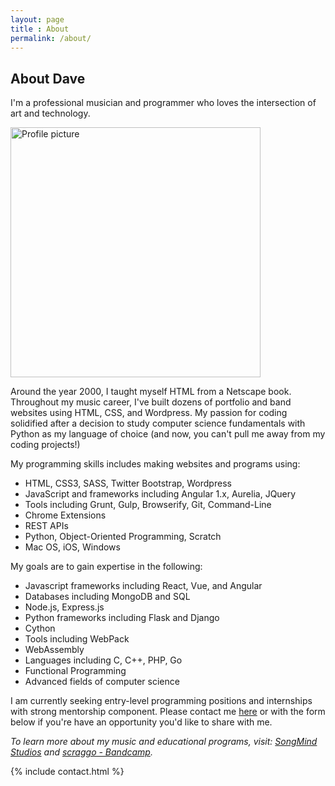 ```yaml
---
layout: page
title : About
permalink: /about/
---
```


## About Dave

I'm a professional musician and programmer who loves the intersection of art and technology. 

<img src="http://songmindstudios.com/wp-content/uploads/2015/09/DEC-PROMO2-e1441380213371-1024x896.jpg" alt="Profile picture" style="width: 400px;"/>

Around the year 2000, I taught myself HTML from a Netscape book. Throughout my music career, I've built dozens of portfolio and band websites using HTML, CSS, and Wordpress. My passion for coding solidified after a decision to study computer science fundamentals with Python as my language of choice (and now, you can't pull me away from my coding projects!)

My programming skills includes making websites and programs using:
- HTML, CSS3, SASS, Twitter Bootstrap, Wordpress
- JavaScript and frameworks including Angular 1.x, Aurelia, JQuery
- Tools including Grunt, Gulp, Browserify, Git, Command-Line
- Chrome Extensions
- REST APIs
- Python, Object-Oriented Programming, Scratch
- Mac OS, iOS, Windows

My goals are to gain expertise in the following:
- Javascript frameworks including React, Vue, and Angular
- Databases including MongoDB and SQL
- Node.js, Express.js
- Python frameworks including Flask and Django
- Cython
- Tools including WebPack
- WebAssembly
- Languages including C, C++, PHP, Go
- Functional Programming
- Advanced fields of computer science

I am currently seeking entry-level programming positions and internships with strong mentorship component. Please contact me [here](../contact) or with the form below if you're have an opportunity you'd like to share with me.

*To learn more about my music and educational programs, visit: [SongMind Studios](http://songmindstudios.com) and [scraggo - Bandcamp](https://scraggo.bandcamp.com).*

{% include contact.html %}